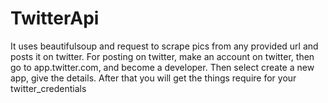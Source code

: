 # TwitterApi
It uses beautifulsoup and request to scrape pics from any provided url and posts it on twitter.
For posting on twitter, make an account on twitter, then go to app.twitter.com, and become a developer.
Then select create a new app, give the details.
After that you will get the things require for your twitter_credentials
